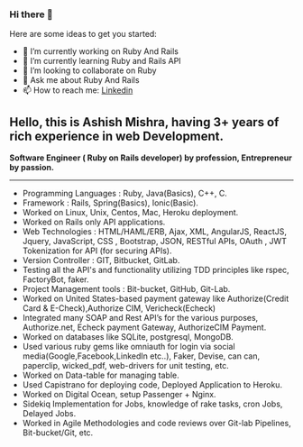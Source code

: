 ### Hi there 👋

Here are some ideas to get you started:

- 🔭 I’m currently working on Ruby And Rails
- 🌱 I’m currently learning Ruby and Rails API
- 👯 I’m looking to collaborate on Ruby
- 💬 Ask me about Ruby And Rails
- 📫 How to reach me: [Linkedin](https://www.linkedin.com/in/ashish-m-6197a2116/)

Hello, this is Ashish Mishra, having 3+ years of rich experience in web Development.
------------------------------------------------------------------------------------------------------------------------------------------------------------
**Software Engineer ( Ruby on Rails developer) by profession, Entrepreneur by passion.**

------------------------------------------------------------------------------------------------------------------------------------------------------------
-  Programming Languages : Ruby, Java(Basics), C++, C.  
-  Framework : Rails, Spring(Basics), Ionic(Basic).  
-  Worked on Linux, Unix, Centos, Mac, Heroku deployment.  
-  Worked on Rails only API applications.  
-  Web Technologies : HTML/HAML/ERB, Ajax, XML, AngularJS, ReactJS, Jquery, JavaScript, CSS , Bootstrap, JSON, RESTful APIs, OAuth , JWT Tokenization for API (for securing APIs).  
-  Version Controller : GIT, Bitbucket, GitLab.  
-  Testing all the API's and functionality utilizing TDD principles like rspec, FactoryBot, faker.  
-  Project Management tools : Bit-bucket, GitHub, Git-Lab.  
-  Worked on United States-based payment gateway like Authorize(Credit Card & E-Check),Authorize CIM, Vericheck(Echeck)  
-  Integrated many SOAP and Rest API’s for the various purposes, Authorize.net, Echeck payment
Gateway, AuthorizeCIM Payment.  
-  Worked on databases like SQLite, postgresql, MongoDB.  
-  Used various ruby gems like omniauth for login via social media(Google,Facebook,LinkedIn etc..), Faker, Devise, can can, paperclip, wicked_pdf, web-drivers for unit testing, etc.  
-  Worked on Data-table for managing table.  
-  Used Capistrano for deploying code, Deployed Application to Heroku.  
-  Worked on Digital Ocean, setup Passenger + Nginx.  
-  Sidekiq Implementation for Jobs, knowledge of rake tasks, cron Jobs, Delayed Jobs.  
-  Worked in Agile Methodologies and code reviews over Git-lab Pipelines, Bit-bucket/Git, etc.  
